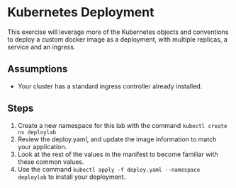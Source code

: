 # Kubernetes Deployment

This exercise will leverage more of the Kubernetes objects and conventions to deploy a custom docker image as a deployment, with multiple replicas, a service and an ingress.

## Assumptions

- Your cluster has a standard ingress controller already installed.

## Steps

1. Create a new namespace for this lab with the command ```kubectl create ns deploylab```
2. Review the deploy.yaml, and update the image information to match your application.  
3. Look at the rest of the values in the manifest to become familiar with these common values.
4. Use the command ```kubectl apply -f deploy.yaml --namespace deploylab``` to install your deployment.
